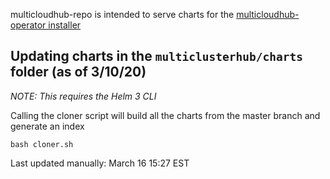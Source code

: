 multicloudhub-repo is intended to serve charts for the [multicloudhub-operator installer](https://github.com/open-cluster-management/multicloudhub-operator)

## Updating charts in the `multiclusterhub/charts` folder (as of 3/10/20)

*NOTE: This requires the Helm 3 CLI*

Calling the cloner script will build all the charts from the master branch and generate an index
```console
bash cloner.sh
```

Last updated manually: March 16 15:27 EST
